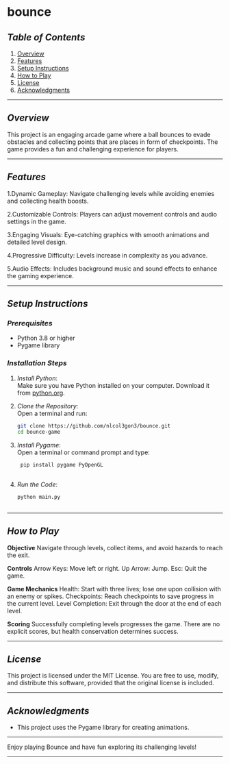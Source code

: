# bounce
## *Table of Contents*  
1. [Overview](#overview)  
2. [Features](#features)  
3. [Setup Instructions](#setup-instructions)  
4. [How to Play](#how-to-play)
5. [License](#license)
6. [Acknowledgments](#acknowledgements)  

---

## *Overview*  
This project is an engaging arcade game where a ball bounces to evade obstacles and collecting points that are places in form of checkpoints. The game provides a fun and challenging experience for players.

---

## *Features*  
1.Dynamic Gameplay: Navigate challenging levels while avoiding enemies and collecting health boosts.

2.Customizable Controls: Players can adjust movement controls and audio settings in the game.

3.Engaging Visuals: Eye-catching graphics with smooth animations and detailed level design.

4.Progressive Difficulty: Levels increase in complexity as you advance.

5.Audio Effects: Includes background music and sound effects to enhance the gaming experience.

---

## *Setup Instructions*  
### *Prerequisites*

- Python 3.8 or higher  
- Pygame library  

### *Installation Steps*

1. *Install Python*:  
   Make sure you have Python installed on your computer. Download it from [python.org](https://www.python.org).

2. *Clone the Repository*:  
   Open a terminal and run:  
   ```bash
   git clone https://github.com/nlcol3gon3/bounce.git
   cd bounce-game

3. *Install Pygame*:  
   Open a terminal or command prompt and type:  
   ```bash
    pip install pygame PyOpenGL
     

4. *Run the Code*:  
   ```bash
   python main.py
    
---

## *How to Play*  
**Objective**
Navigate through levels, collect items, and avoid hazards to reach the exit.

**Controls**
Arrow Keys: Move left or right.
Up Arrow: Jump.
Esc: Quit the game.

**Game Mechanics**
Health: Start with three lives; lose one upon collision with an enemy or spikes.
Checkpoints: Reach checkpoints to save progress in the current level.
Level Completion: Exit through the door at the end of each level.

**Scoring**
Successfully completing levels progresses the game. There are no explicit scores, but health conservation determines success.

---

## *License*
This project is licensed under the MIT License. You are free to use, modify, and distribute this software, provided that the original license is included.

---

## *Acknowledgments*  
- This project uses the Pygame library for creating animations.

--- 
Enjoy playing Bounce and have fun exploring its challenging levels!  

---
